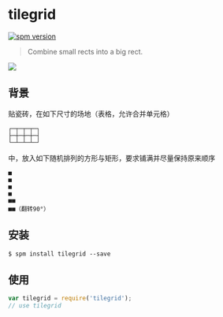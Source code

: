 # tilegrid

[![spm version](http://spmjs.io/badge/tilegrid)](http://spmjs.io/package/tilegrid)

> Combine small rects into a big rect.

![](oh-my-glob.gif)

## 背景

贴瓷砖，在如下尺寸的场地（表格，允许合并单元格）

```
┌─┬─┬─┬─┐
├─┼─┼─┼─┤
└─┴─┴─┴─┘
```

中，放入如下随机排列的方形与矩形，要求铺满并尽量保持原来顺序

```
■
■
■
■
■■
■■（翻转90°）
```

## 安装

```
$ spm install tilegrid --save
```

## 使用

```js
var tilegrid = require('tilegrid');
// use tilegrid
```
